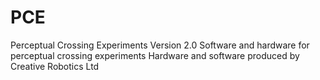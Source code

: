 # PCE
Perceptual Crossing Experiments Version 2.0
Software and hardware for perceptual crossing experiments
Hardware and software produced by Creative Robotics Ltd
